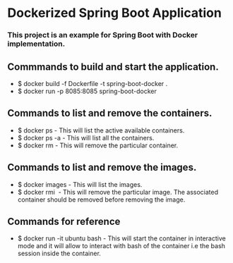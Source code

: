 # Dockerized Spring Boot Application

### This project is an example for Spring Boot with Docker implementation. 

## Commmands to build and start the application.
* $ docker build -f Dockerfile -t spring-boot-docker .
* $ docker run -p 8085:8085 spring-boot-docker

## Commands to list and remove the containers.
* $ docker ps - This will list the active available containers.
* $ docker ps -a - This will list all the containers.
* $ docker rm <container id> - This will remove the particular container. 

## Commands to list and remove the images.
* $ docker images - This will list the images.
* $ docker rmi <image id> - This will remove the particular image. The associated container should be removed before removing the image.
  
## Commands for reference
* $ docker run -it ubuntu bash - This will start the container in interactive mode and it will allow to interact with bash of the container i.e the bash session inside the container. 
